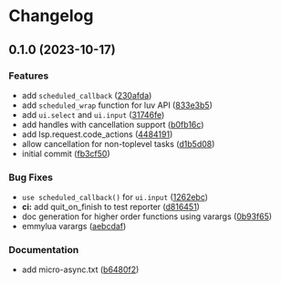 # Changelog

## 0.1.0 (2023-10-17)


### Features

* add `scheduled_callback` ([230afda](https://github.com/willothy/micro-async.nvim/commit/230afda580248adcfb96709936f54c0e6de0c100))
* add `scheduled_wrap` function for luv API ([833e3b5](https://github.com/willothy/micro-async.nvim/commit/833e3b5a168c3414ae69de55c2a51898b2fc06d1))
* add `ui.select` and `ui.input` ([31746fe](https://github.com/willothy/micro-async.nvim/commit/31746fe49cd4ee8c2bf196b26e362339ae41b64d))
* add handles with cancellation support ([b0fb16c](https://github.com/willothy/micro-async.nvim/commit/b0fb16c1d2fec669e2f96af7027a996541bcf3c8))
* add lsp.request.code_actions ([4484191](https://github.com/willothy/micro-async.nvim/commit/4484191e35eae65bbb899229e2b2df729a0c23cd))
* allow cancellation for non-toplevel tasks ([d1b5d08](https://github.com/willothy/micro-async.nvim/commit/d1b5d089b5de16735babbbb758f026fae9e34af2))
* initial commit ([fb3cf50](https://github.com/willothy/micro-async.nvim/commit/fb3cf5041c11d9183b6c29c63de80ff1e148ea54))


### Bug Fixes

* `use scheduled_callback()` for `ui.input` ([1262ebc](https://github.com/willothy/micro-async.nvim/commit/1262ebc976679454642324ed236a26e0e6bd6287))
* **ci:** add quit_on_finish to test reporter ([d816451](https://github.com/willothy/micro-async.nvim/commit/d81645132ff1b8118c6b002f09e86479dfe915e4))
* doc generation for higher order functions using varargs ([0b93f65](https://github.com/willothy/micro-async.nvim/commit/0b93f655ec1eea277e3e8e11e64b090058080881))
* emmylua varargs ([aebcdaf](https://github.com/willothy/micro-async.nvim/commit/aebcdaf6bc3a3859452f3f2c1d09cbdfd2888eb9))


### Documentation

* add micro-async.txt ([b6480f2](https://github.com/willothy/micro-async.nvim/commit/b6480f2a404025ce3579dc80dafea7e0b5700df3))
